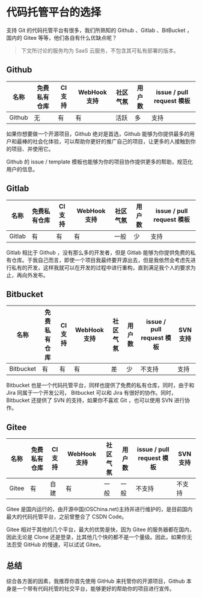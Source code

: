 # 代码托管平台的选择

支持 Git 的代码托管平台有很多，我们所熟知的 Github 、Gitlab 、BitBucket ，国内的 Gitee 等等，他们各自有什么优缺点呢？

> 下文所讨论的服务均为 SaaS 云服务，不包含其可私有部署的版本。

## Github
| 名称 | 免费私有仓库 | CI 支持 | WebHook 支持 |  社区气氛 | 用户数 | issue / pull request 模板 |
| --- | --- | --- | ---| --- | --- | --- |
| Github | 无 | 有 | 有 | 活跃 | 多 | 支持 |

如果你想要做一个开源项目，Github 绝对是首选，Github 能够为你提供最多的用户和最棒的社会化体验，可以帮助你更好的推广自己的项目，让更多的人接触到你的项目、并使用它。

Github 的 issue / template 模板也能够为你的项目协作提供更多的帮助，规范化用户的信息。

## Gitlab

| 名称 | 免费私有仓库 | CI 支持 | WebHook 支持 |  社区气氛 | 用户数 | issue / pull request 模板 |
| --- | --- | --- | ---| --- | --- | --- |
| Gitlab | 有 | 有 | 有 | 一般 | 少| 支持 |

Gitlab 相比于 Github ，没有那么多的开发者，但是 Gitlab 能够为你提供免费的私有仓库。于我自己而言，即使一个项目我最终要开源出去，但是我依然会考虑先进行私有的开发，这样我就可以在开发的过程中进行重构，直到满足我个人的要求为止，再向外发布。

## Bitbucket

| 名称 | 免费私有仓库 | CI 支持 | WebHook 支持 |  社区气氛 | 用户数 | issue / pull request 模板 | SVN支持 |
| --- | --- | --- | ---| --- | --- | --- | --- |
| Bitbucket | 有 | 有 | 有 | 差 | 少| 不支持 | 支持 |

Bitbucket 也是一个代码托管平台，同样也提供了免费的私有仓库，同时，由于和 Jira 同属于一个开发公司， Bitbucket 可以和 Jira 有很好的协作。同时， Bitbucket 还提供了 SVN 的支持，如果你不喜欢 Git ，也可以使用 SVN 进行协作。

## Gitee

| 名称 | 免费私有仓库 | CI 支持 | WebHook 支持 |  社区气氛 | 用户数 | issue / pull request 模板 | SVN支持 |
| --- | --- | --- | ---| --- | --- | --- | --- |
| Gitee | 有 | 自建 | 有 | 一般 | 一般 | 不支持 | 不支持 |

Gitee 是国内运行的，由开源中国(OSChina.net)主持并进行维护的，是目前国内最大的代码托管平台，之前曾整合了 CSDN Code。

Gitee 相对于其他的几个平台，最大的优势是快，因为 Gitee 的服务器都在国内，因此无论是 Clone 还是登录，比其他几个快的都不是一个量级。因此，如果你无法忍受 GitHub 的慢速，可以试试 Gitee。


## 总结

综合各方面的因素，我推荐你首先使用 GitHub 来托管你的开源项目，Github 本身是一个带有代码托管的社交平台，能够更好的帮助你的项目进行宣传。
